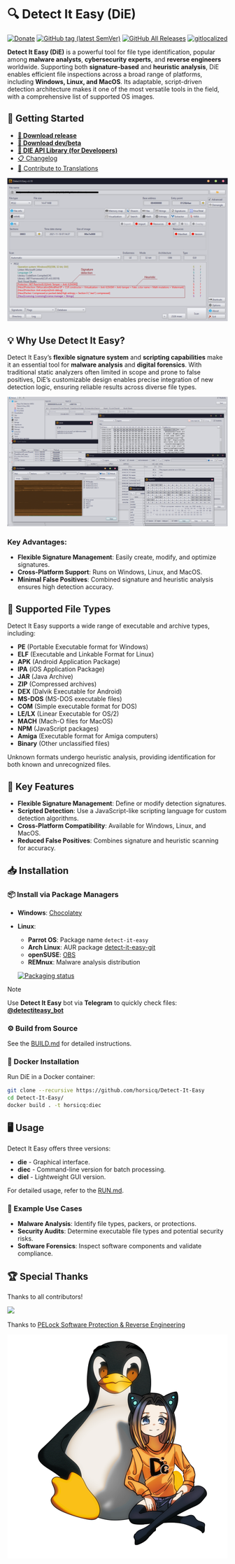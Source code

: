 # 🔍 Detect It Easy (DiE)

[![Donate](https://img.shields.io/badge/Donate-PayPal-green.svg)](https://www.paypal.com/cgi-bin/webscr?cmd=_s-xclick&hosted_button_id=NF3FBD3KHMXDN)
[![GitHub tag (latest SemVer)](https://img.shields.io/github/tag/horsicq/DIE-engine.svg)](http://ntinfo.biz)
[![GitHub All Releases](https://img.shields.io/github/downloads/horsicq/DIE-engine/total.svg)](http://ntinfo.biz)
[![gitlocalized ](https://gitlocalize.com/repo/4736/whole_project/badge.svg)](https://github.com/horsicq/XTranslation)

**Detect It Easy (DiE)** is a powerful tool for file type identification, popular among **malware analysts**, **cybersecurity experts**, and **reverse engineers** worldwide. Supporting both **signature-based** and **heuristic analysis**, DiE enables efficient file inspections across a broad range of platforms, including **Windows, Linux, and MacOS**. Its adaptable, script-driven detection architecture makes it one of the most versatile tools in the field, with a comprehensive list of supported OS images.

## 🚀 Getting Started

- **[💎 Download release](https://github.com/horsicq/DIE-engine/releases)**
- **[🧪 Download dev/beta](https://github.com/horsicq/DIE-engine/releases/tag/Beta)**
- **[🚀 DIE API Library (for Developers)](https://github.com/horsicq/die_library)**
- [📋 Changelog](https://github.com/horsicq/Detect-It-Easy/blob/master/changelog.txt)
- [💬 Contribute to Translations](https://github.com/horsicq/XTranslation)

![Screenshot](docs/1.png)

## 💡 Why Use Detect It Easy?

Detect It Easy’s **flexible signature system** and **scripting capabilities** make it an essential tool for **malware analysis** and **digital forensics**. With traditional static analyzers often limited in scope and prone to false positives, DiE’s customizable design enables precise integration of new detection logic, ensuring reliable results across diverse file types.

![Screenshot](docs/2.png)

### Key Advantages:

- **Flexible Signature Management**: Easily create, modify, and optimize signatures.
- **Cross-Platform Support**: Runs on Windows, Linux, and MacOS.
- **Minimal False Positives**: Combined signature and heuristic analysis ensures high detection accuracy.

## 📄 Supported File Types

Detect It Easy supports a wide range of executable and archive types, including:

- **PE** (Portable Executable format for Windows)
- **ELF** (Executable and Linkable Format for Linux)
- **APK** (Android Application Package)
- **IPA** (iOS Application Package)
- **JAR** (Java Archive)
- **ZIP** (Compressed archives)
- **DEX** (Dalvik Executable for Android)
- **MS-DOS** (MS-DOS executable files)
- **COM** (Simple executable format for DOS)
- **LE/LX** (Linear Executable for OS/2)
- **MACH** (Mach-O files for MacOS)
- **NPM** (JavaScript packages)
- **Amiga** (Executable format for Amiga computers)
- **Binary** (Other unclassified files)

Unknown formats undergo heuristic analysis, providing identification for both known and unrecognized files.

## 🔑 Key Features

- **Flexible Signature Management**: Define or modify detection signatures.
- **Scripted Detection**: Use a JavaScript-like scripting language for custom detection algorithms.
- **Cross-Platform Compatibility**: Available for Windows, Linux, and MacOS.
- **Reduced False Positives**: Combines signature and heuristic scanning for accuracy.

## 📥 Installation

### 📦 Install via Package Managers

- **Windows**: [Chocolatey](https://community.chocolatey.org/packages/die) 
- **Linux**:
  - **Parrot OS**: Package name `detect-it-easy`
  - **Arch Linux**: AUR package [detect-it-easy-git](https://aur.archlinux.org/packages/detect-it-easy-git/)
  - **openSUSE**: [OBS](https://build.opensuse.org/package/show/home:mnhauke/detect-it-easy)
  - **REMnux**: Malware analysis distribution
  
  [![Packaging status](https://repology.org/badge/vertical-allrepos/detect-it-easy.svg)](https://repology.org/project/detect-it-easy/versions)

> [!NOTE]
> Use **Detect It Easy** bot via **Telegram** to quickly check files: [**@detectiteasy_bot**](https://t.me/detectiteasy_bot)

### ⚙️ Build from Source

See the [BUILD.md](docs/BUILD.md) for detailed instructions.

### 🐳 Docker Installation

Run DiE in a Docker container:

```bash
git clone --recursive https://github.com/horsicq/Detect-It-Easy
cd Detect-It-Easy/
docker build . -t horsicq:diec
```

## 🖥️ Usage

Detect It Easy offers three versions:

- **die** - Graphical interface.
- **diec** - Command-line version for batch processing.
- **diel** - Lightweight GUI version.

For detailed usage, refer to the [RUN.md](docs/RUN.md).

### 🔎 Example Use Cases

- **Malware Analysis**: Identify file types, packers, or protections.
- **Security Audits**: Determine executable file types and potential security risks.
- **Software Forensics**: Inspect software components and validate compliance.

## 🏆 Special Thanks

Thanks to all contributors!

<a href="https://github.com/horsicq/Detect-It-Easy/graphs/contributors">
    <img src="https://contrib.rocks/image?repo=horsicq/Detect-It-Easy" />
</a>

Thanks to [PELock Software Protection & Reverse Engineering](https://www.pelock.com)

![Mascot](mascots/logo.png)
